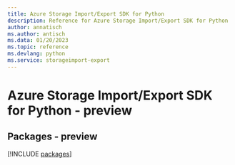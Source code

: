 ```yaml
---
title: Azure Storage Import/Export SDK for Python
description: Reference for Azure Storage Import/Export SDK for Python
author: annatisch
ms.author: antisch
ms.data: 01/20/2023
ms.topic: reference
ms.devlang: python
ms.service: storageimport-export
---
```

# Azure Storage Import/Export SDK for Python - preview
## Packages - preview
[!INCLUDE [packages](storage-import-export-index.md)]